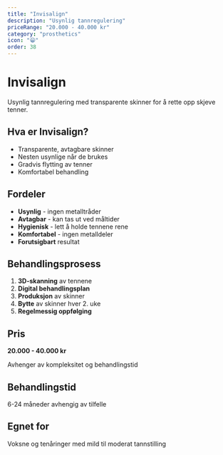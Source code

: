 ```yaml
---
title: "Invisalign"
description: "Usynlig tannregulering"
priceRange: "20.000 - 40.000 kr"
category: "prosthetics"
icon: "😁"
order: 38
---
```


# Invisalign

Usynlig tannregulering med transparente skinner for å rette opp skjeve tenner.

## Hva er Invisalign?
- Transparente, avtagbare skinner
- Nesten usynlige når de brukes
- Gradvis flytting av tenner
- Komfortabel behandling

## Fordeler
- **Usynlig** - ingen metalltråder
- **Avtagbar** - kan tas ut ved måltider
- **Hygienisk** - lett å holde tennene rene
- **Komfortabel** - ingen metalldeler
- **Forutsigbart** resultat

## Behandlingsprosess
1. **3D-skanning** av tennene
2. **Digital behandlingsplan**
3. **Produksjon** av skinner
4. **Bytte** av skinner hver 2. uke
5. **Regelmessig oppfølging**

## Pris
**20.000 - 40.000 kr**

Avhenger av kompleksitet og behandlingstid

## Behandlingstid
6-24 måneder avhengig av tilfelle

## Egnet for
Voksne og tenåringer med mild til moderat tannstilling